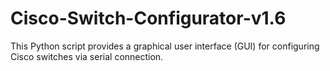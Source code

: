 # Cisco-Switch-Configurator-v1.6
This Python script provides a graphical user interface (GUI) for configuring Cisco switches via serial connection.
